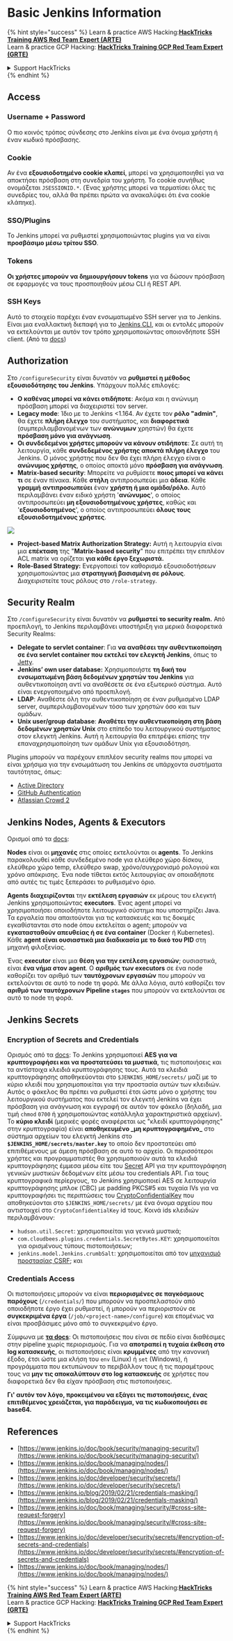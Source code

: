 # Basic Jenkins Information

{% hint style="success" %}
Learn & practice AWS Hacking:<img src="../../.gitbook/assets/image (1) (1) (1).png" alt="" data-size="line">[**HackTricks Training AWS Red Team Expert (ARTE)**](https://training.hacktricks.xyz/courses/arte)<img src="../../.gitbook/assets/image (1) (1) (1).png" alt="" data-size="line">\
Learn & practice GCP Hacking: <img src="../../.gitbook/assets/image (2).png" alt="" data-size="line">[**HackTricks Training GCP Red Team Expert (GRTE)**<img src="../../.gitbook/assets/image (2).png" alt="" data-size="line">](https://training.hacktricks.xyz/courses/grte)

<details>

<summary>Support HackTricks</summary>

* Check the [**subscription plans**](https://github.com/sponsors/carlospolop)!
* **Join the** 💬 [**Discord group**](https://discord.gg/hRep4RUj7f) or the [**telegram group**](https://t.me/peass) or **follow** us on **Twitter** 🐦 [**@hacktricks\_live**](https://twitter.com/hacktricks_live)**.**
* **Share hacking tricks by submitting PRs to the** [**HackTricks**](https://github.com/carlospolop/hacktricks) and [**HackTricks Cloud**](https://github.com/carlospolop/hacktricks-cloud) github repos.

</details>
{% endhint %}

## Access

### Username + Password

Ο πιο κοινός τρόπος σύνδεσης στο Jenkins είναι με ένα όνομα χρήστη ή έναν κωδικό πρόσβασης.

### Cookie

Αν ένα **εξουσιοδοτημένο cookie κλαπεί**, μπορεί να χρησιμοποιηθεί για να αποκτήσει πρόσβαση στη συνεδρία του χρήστη. Το cookie συνήθως ονομάζεται `JSESSIONID.*`. (Ένας χρήστης μπορεί να τερματίσει όλες τις συνεδρίες του, αλλά θα πρέπει πρώτα να ανακαλύψει ότι ένα cookie κλάπηκε).

### SSO/Plugins

Το Jenkins μπορεί να ρυθμιστεί χρησιμοποιώντας plugins για να είναι **προσβάσιμο μέσω τρίτου SSO**.

### Tokens

**Οι χρήστες μπορούν να δημιουργήσουν tokens** για να δώσουν πρόσβαση σε εφαρμογές να τους προσποιηθούν μέσω CLI ή REST API.

### SSH Keys

Αυτό το στοιχείο παρέχει έναν ενσωματωμένο SSH server για το Jenkins. Είναι μια εναλλακτική διεπαφή για το [Jenkins CLI](https://www.jenkins.io/doc/book/managing/cli/), και οι εντολές μπορούν να εκτελούνται με αυτόν τον τρόπο χρησιμοποιώντας οποιονδήποτε SSH client. (Από τα [docs](https://plugins.jenkins.io/sshd/))

## Authorization

Στο `/configureSecurity` είναι δυνατόν να **ρυθμιστεί η μέθοδος εξουσιοδότησης του Jenkins**. Υπάρχουν πολλές επιλογές:

* **Ο καθένας μπορεί να κάνει οτιδήποτε**: Ακόμα και η ανώνυμη πρόσβαση μπορεί να διαχειριστεί τον server.
* **Legacy mode**: Ίδιο με το Jenkins <1.164. Αν έχετε τον **ρόλο "admin"**, θα έχετε **πλήρη έλεγχο** του συστήματος, και **διαφορετικά** (συμπεριλαμβανομένων των **ανώνυμων** χρηστών) θα έχετε **πρόσβαση μόνο για ανάγνωση**.
* **Οι συνδεδεμένοι χρήστες μπορούν να κάνουν οτιδήποτε**: Σε αυτή τη λειτουργία, κάθε **συνδεδεμένος χρήστης αποκτά πλήρη έλεγχο** του Jenkins. Ο μόνος χρήστης που δεν θα έχει πλήρη έλεγχο είναι ο **ανώνυμος χρήστης**, ο οποίος αποκτά μόνο **πρόσβαση για ανάγνωση**.
* **Matrix-based security**: Μπορείτε να ρυθμίσετε **ποιος μπορεί να κάνει τι** σε έναν πίνακα. Κάθε **στήλη** αντιπροσωπεύει μια **άδεια**. Κάθε **γραμμή** **αντιπροσωπεύει** έναν **χρήστη ή μια ομάδα/ρόλο.** Αυτό περιλαμβάνει έναν ειδικό χρήστη '**ανώνυμος**', ο οποίος αντιπροσωπεύει **μη εξουσιοδοτημένους χρήστες**, καθώς και '**εξουσιοδοτημένος**', ο οποίος αντιπροσωπεύει **όλους τους εξουσιοδοτημένους χρήστες**.

![](<../../.gitbook/assets/image (149).png>)

* **Project-based Matrix Authorization Strategy:** Αυτή η λειτουργία είναι μια **επέκταση** της "**Matrix-based security**" που επιτρέπει την επιπλέον ACL matrix να ορίζεται **για κάθε έργο ξεχωριστά.**
* **Role-Based Strategy:** Ενεργοποιεί τον καθορισμό εξουσιοδοτήσεων χρησιμοποιώντας μια **στρατηγική βασισμένη σε ρόλους**. Διαχειριστείτε τους ρόλους στο `/role-strategy`.

## **Security Realm**

Στο `/configureSecurity` είναι δυνατόν να **ρυθμιστεί το security realm.** Από προεπιλογή, το Jenkins περιλαμβάνει υποστήριξη για μερικά διαφορετικά Security Realms:

* **Delegate to servlet container**: Για **να αναθέσει την αυθεντικοποίηση σε ένα servlet container που εκτελεί τον ελεγκτή Jenkins**, όπως το [Jetty](https://www.eclipse.org/jetty/).
* **Jenkins’ own user database:** Χρησιμοποιήστε **τη δική του ενσωματωμένη βάση δεδομένων χρηστών του Jenkins** για αυθεντικοποίηση αντί να αναθέσετε σε ένα εξωτερικό σύστημα. Αυτό είναι ενεργοποιημένο από προεπιλογή.
* **LDAP**: Αναθέστε όλη την αυθεντικοποίηση σε έναν ρυθμισμένο LDAP server, συμπεριλαμβανομένων τόσο των χρηστών όσο και των ομάδων.
* **Unix user/group database**: **Αναθέτει την αυθεντικοποίηση στη βάση δεδομένων χρηστών Unix** στο επίπεδο του λειτουργικού συστήματος στον ελεγκτή Jenkins. Αυτή η λειτουργία θα επιτρέψει επίσης την επαναχρησιμοποίηση των ομάδων Unix για εξουσιοδότηση.

Plugins μπορούν να παρέχουν επιπλέον security realms που μπορεί να είναι χρήσιμα για την ενσωμάτωση του Jenkins σε υπάρχοντα συστήματα ταυτότητας, όπως:

* [Active Directory](https://plugins.jenkins.io/active-directory)
* [GitHub Authentication](https://plugins.jenkins.io/github-oauth)
* [Atlassian Crowd 2](https://plugins.jenkins.io/crowd2)

## Jenkins Nodes, Agents & Executors

Ορισμοί από τα [docs](https://www.jenkins.io/doc/book/managing/nodes/):

**Nodes** είναι οι **μηχανές** στις οποίες εκτελούνται οι **agents**. Το Jenkins παρακολουθεί κάθε συνδεδεμένο node για ελεύθερο χώρο δίσκου, ελεύθερο χώρο temp, ελεύθερο swap, χρόνο/συγχρονισμό ρολογιού και χρόνο απόκρισης. Ένα node τίθεται εκτός λειτουργίας αν οποιαδήποτε από αυτές τις τιμές ξεπεράσει το ρυθμισμένο όριο.

**Agents** **διαχειρίζονται** την **εκτέλεση εργασιών** εκ μέρους του ελεγκτή Jenkins χρησιμοποιώντας **executors**. Ένας agent μπορεί να χρησιμοποιήσει οποιοδήποτε λειτουργικό σύστημα που υποστηρίζει Java. Τα εργαλεία που απαιτούνται για τις κατασκευές και τις δοκιμές εγκαθίστανται στο node όπου εκτελείται ο agent; μπορούν να **εγκατασταθούν απευθείας ή σε ένα container** (Docker ή Kubernetes). Κάθε **agent είναι ουσιαστικά μια διαδικασία με το δικό του PID** στη μηχανή φιλοξενίας.

Ένας **executor** είναι μια **θέση για την εκτέλεση εργασιών**; ουσιαστικά, είναι **ένα νήμα στον agent**. Ο **αριθμός των executors** σε ένα node καθορίζει τον αριθμό των **ταυτόχρονων εργασιών** που μπορούν να εκτελούνται σε αυτό το node τη φορά. Με άλλα λόγια, αυτό καθορίζει τον **αριθμό των ταυτόχρονων Pipeline `stages`** που μπορούν να εκτελούνται σε αυτό το node τη φορά.

## Jenkins Secrets

### Encryption of Secrets and Credentials

Ορισμός από τα [docs](https://www.jenkins.io/doc/developer/security/secrets/#encryption-of-secrets-and-credentials): Το Jenkins χρησιμοποιεί **AES για να κρυπτογραφήσει και να προστατεύσει τα μυστικά**, τις πιστοποιήσεις και τα αντίστοιχα κλειδιά κρυπτογράφησης τους. Αυτά τα κλειδιά κρυπτογράφησης αποθηκεύονται στο `$JENKINS_HOME/secrets/` μαζί με το κύριο κλειδί που χρησιμοποιείται για την προστασία αυτών των κλειδιών. Αυτός ο φάκελος θα πρέπει να ρυθμιστεί έτσι ώστε μόνο ο χρήστης του λειτουργικού συστήματος που εκτελεί τον ελεγκτή Jenkins να έχει πρόσβαση για ανάγνωση και εγγραφή σε αυτόν τον φάκελο (δηλαδή, μια τιμή `chmod` `0700` ή χρησιμοποιώντας κατάλληλα χαρακτηριστικά αρχείων). Το **κύριο κλειδί** (μερικές φορές αναφέρεται ως "κλειδί κρυπτογράφησης" στην κρυπτογραφία) είναι **αποθηκευμένο \_μη κρυπτογραφημένο\_** στο σύστημα αρχείων του ελεγκτή Jenkins στο **`$JENKINS_HOME/secrets/master.key`** το οποίο δεν προστατεύει από επιτιθέμενους με άμεση πρόσβαση σε αυτό το αρχείο. Οι περισσότεροι χρήστες και προγραμματιστές θα χρησιμοποιούν αυτά τα κλειδιά κρυπτογράφησης έμμεσα μέσω είτε του [Secret](https://javadoc.jenkins.io/byShortName/Secret) API για την κρυπτογράφηση γενικών μυστικών δεδομένων είτε μέσω του credentials API. Για τους κρυπτογραφικά περίεργους, το Jenkins χρησιμοποιεί AES σε λειτουργία κρυπτογράφησης μπλοκ (CBC) με padding PKCS#5 και τυχαία IVs για να κρυπτογραφήσει τις περιπτώσεις του [CryptoConfidentialKey](https://javadoc.jenkins.io/byShortName/CryptoConfidentialKey) που αποθηκεύονται στο `$JENKINS_HOME/secrets/` με ένα όνομα αρχείου που αντιστοιχεί στο `CryptoConfidentialKey` id τους. Κοινά ids κλειδιών περιλαμβάνουν:

* `hudson.util.Secret`: χρησιμοποιείται για γενικά μυστικά;
* `com.cloudbees.plugins.credentials.SecretBytes.KEY`: χρησιμοποιείται για ορισμένους τύπους πιστοποιήσεων;
* `jenkins.model.Jenkins.crumbSalt`: χρησιμοποιείται από τον [μηχανισμό προστασίας CSRF](https://www.jenkins.io/doc/book/managing/security/#cross-site-request-forgery); και

### Credentials Access

Οι πιστοποιήσεις μπορούν να είναι **περιορισμένες σε παγκόσμιους παρόχους** (`/credentials/`) που μπορούν να προσπελαστούν από οποιοδήποτε έργο έχει ρυθμιστεί, ή μπορούν να περιοριστούν σε **συγκεκριμένα έργα** (`/job/<project-name>/configure`) και επομένως να είναι προσβάσιμες μόνο από το συγκεκριμένο έργο.

Σύμφωνα με [**τα docs**](https://www.jenkins.io/blog/2019/02/21/credentials-masking/): Οι πιστοποιήσεις που είναι σε πεδίο είναι διαθέσιμες στην pipeline χωρίς περιορισμούς. Για να **αποτραπεί η τυχαία έκθεση στο log κατασκευής**, οι πιστοποιήσεις είναι **κρυμμένες** από την κανονική έξοδο, έτσι ώστε μια κλήση του `env` (Linux) ή `set` (Windows), ή προγράμματα που εκτυπώνουν το περιβάλλον τους ή τις παραμέτρους τους να **μην τις αποκαλύπτουν στο log κατασκευής** σε χρήστες που διαφορετικά δεν θα είχαν πρόσβαση στις πιστοποιήσεις.

**Γι' αυτόν τον λόγο, προκειμένου να εξάγει τις πιστοποιήσεις, ένας επιτιθέμενος χρειάζεται, για παράδειγμα, να τις κωδικοποιήσει σε base64.**

## References

* [https://www.jenkins.io/doc/book/security/managing-security/](https://www.jenkins.io/doc/book/security/managing-security/)
* [https://www.jenkins.io/doc/book/managing/nodes/](https://www.jenkins.io/doc/book/managing/nodes/)
* [https://www.jenkins.io/doc/developer/security/secrets/](https://www.jenkins.io/doc/developer/security/secrets/)
* [https://www.jenkins.io/blog/2019/02/21/credentials-masking/](https://www.jenkins.io/blog/2019/02/21/credentials-masking/)
* [https://www.jenkins.io/doc/book/managing/security/#cross-site-request-forgery](https://www.jenkins.io/doc/book/managing/security/#cross-site-request-forgery)
* [https://www.jenkins.io/doc/developer/security/secrets/#encryption-of-secrets-and-credentials](https://www.jenkins.io/doc/developer/security/secrets/#encryption-of-secrets-and-credentials)
* [https://www.jenkins.io/doc/book/managing/nodes/](https://www.jenkins.io/doc/book/managing/nodes/)

{% hint style="success" %}
Learn & practice AWS Hacking:<img src="../../.gitbook/assets/image (1) (1) (1).png" alt="" data-size="line">[**HackTricks Training AWS Red Team Expert (ARTE)**](https://training.hacktricks.xyz/courses/arte)<img src="../../.gitbook/assets/image (1) (1) (1).png" alt="" data-size="line">\
Learn & practice GCP Hacking: <img src="../../.gitbook/assets/image (2).png" alt="" data-size="line">[**HackTricks Training GCP Red Team Expert (GRTE)**<img src="../../.gitbook/assets/image (2).png" alt="" data-size="line">](https://training.hacktricks.xyz/courses/grte)

<details>

<summary>Support HackTricks</summary>

* Check the [**subscription plans**](https://github.com/sponsors/carlospolop)!
* **Join the** 💬 [**Discord group**](https://discord.gg/hRep4RUj7f) or the [**telegram group**](https://t.me/peass) or **follow** us on **Twitter** 🐦 [**@hacktricks\_live**](https://twitter.com/hacktricks_live)**.**
* **Share hacking tricks by submitting PRs to the** [**HackTricks**](https://github.com/carlospolop/hacktricks) and [**HackTricks Cloud**](https://github.com/carlospolop/hacktricks-cloud) github repos.

</details>
{% endhint %}
